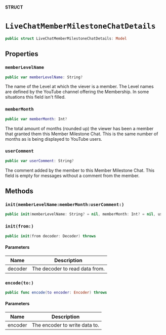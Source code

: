 **STRUCT**

# `LiveChatMemberMilestoneChatDetails`

```swift
public struct LiveChatMemberMilestoneChatDetails: Model
```

## Properties
### `memberLevelName`

```swift
public var memberLevelName: String?
```

The name of the Level at which the viever is a member. The Level names are defined by the YouTube channel offering the Membership. In some situations this field isn't filled.

### `memberMonth`

```swift
public var memberMonth: Int?
```

The total amount of months (rounded up) the viewer has been a member that granted them this Member Milestone Chat. This is the same number of months as is being displayed to YouTube users.

### `userComment`

```swift
public var userComment: String?
```

The comment added by the member to this Member Milestone Chat. This field is empty for messages without a comment from the member.

## Methods
### `init(memberLevelName:memberMonth:userComment:)`

```swift
public init(memberLevelName: String? = nil, memberMonth: Int? = nil, userComment: String? = nil)
```

### `init(from:)`

```swift
public init(from decoder: Decoder) throws
```

#### Parameters

| Name | Description |
| ---- | ----------- |
| decoder | The decoder to read data from. |

### `encode(to:)`

```swift
public func encode(to encoder: Encoder) throws
```

#### Parameters

| Name | Description |
| ---- | ----------- |
| encoder | The encoder to write data to. |